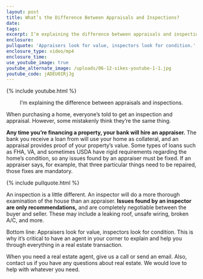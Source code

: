 ```yaml
---
layout: post
title: What’s the Difference Between Appraisals and Inspections?
date:
tags:
excerpt: I’m explaining the difference between appraisals and inspections.
enclosure:
pullquote: 'Appraisers look for value, inspectors look for condition.'
enclosure_type: video/mp4
enclosure_time:
use_youtube_image: true
youtube_alternate_image: /uploads/06-12-sikes-youtube-1-1.jpg
youtube_code: jADEU0IRjJg
---
```


{% include youtube.html %}<center>I’m explaining the difference between appraisals and inspections.</center>

When purchasing a home, everyone’s told to get an inspection and appraisal. However, some mistakenly think they’re the same thing.&nbsp;

**Any time you’re financing a property, your bank will hire an appraiser.** The bank you receive a loan from will use your home as collateral, and an appraisal provides proof of your property’s value. Some types of loans such as FHA, VA, and sometimes USDA have rigid requirements regarding the home’s condition, so any issues found by an appraiser must be fixed. If an appraiser says, for example, that three particular things need to be repaired, those fixes are mandatory.

{% include pullquote.html %}

An inspection is a little different. An inspector will do a more thorough examination of the house than an appraiser. **Issues found by an inspector are only recommendations,** and are completely negotiable between the buyer and seller. These may include a leaking roof, unsafe wiring, broken A/C, and more.&nbsp;

Bottom line: Appraisers look for value, inspectors look for condition. This is why it’s critical to have an agent in your corner to explain and help you through everything in a real estate transaction.&nbsp;

When you need a real estate agent, give us a call or send an email. Also, contact us if you have any questions about real estate. We would love to help with whatever you need.